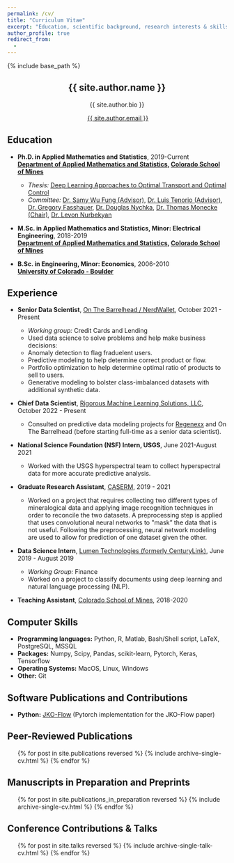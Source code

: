 ```yaml
---
permalink: /cv/
title: "Curriculum Vitae"
excerpt: "Education, scientific background, research interests & skills, and more."
author_profile: true
redirect_from:
  -
---
```


{% include base_path %}

<!-- Click [here](/cv-print/) for a printable version or [download a PDF](/files/cv-print.pdf).<br /><br /><br /> -->

<h2 align="center">{{ site.author.name }}</h2>
<!-- <h3 align="center" style="margin: 0px auto 20px;">M.Sc.</h3> -->
<p align="center" style="margin: auto; width: 80%">{{ site.author.bio }}</p>
<!-- &#124; This symbol is a vertical bar-->

<p align="center"><i class="fas fa-envelope" aria-hidden="true"></i>&nbsp;<a href="mailto:{{ site.author.email }}">{{ site.author.email }}</a> </p>

## Education
- **Ph.D. in Applied Mathematics and Statistics**, 2019-Current<br>
**[Department of Applied Mathematics and Statistics](https://ams.mines.edu/ "https://ams.mines.edu/"), [Colorado School of Mines](https://www.mines.edu/ "https://www.mines.edu/")**
  - *Thesis:* [Deep Learning Approaches to Optimal Transport and Optimal Control]()
  - *Committee:* [Dr. Samy Wu Fung (Advisor)](https://ams.mines.edu/project/wu-fung-samy/), [Dr. Luis Tenorio (Advisor)](https://ams.mines.edu/project/tenorio-luis/), [Dr. Gregory Fasshauer](https://ams.mines.edu/project/fasshauer-greg/), [Dr. Douglas Nychka](https://ams.mines.edu/project/nychka-doug/), [Dr. Thomas Monecke (Chair)](https://geology.mines.edu/project/monecke-thomas/), [Dr. Levon Nurbekyan](https://sites.google.com/view/lnurbek/home)

- **M.Sc. in Applied Mathematics and Statistics, Minor: Electrical Engineering**, 2018-2019<br>
**[Department of Applied Mathematics and Statistics](https://ams.mines.edu/ "https://ams.mines.edu/"), [Colorado School of Mines](https://www.mines.edu/ "https://www.mines.edu/")**

- **B.Sc. in Engineering, Minor: Economics**, 2006-2010<br>
**[University of Colorado - Boulder](https://www.colorado.edu/ "https://www.colorado.edu/")**

## Experience
- **Senior Data Scientist**, [On The Barrelhead / NerdWallet](www.nerdwallet.com), October 2021 - Present
  - *Working group:* Credit Cards and Lending
  * Used data science to solve problems and help make business decisions:
  * Anomaly detection to flag fraduelent users.
  * Predictive modeling to help determine correct product or flow.
  * Portfolio optimization to help determine optimal ratio of products to sell to users.
  * Generative modeling to bolster class-imbalanced datasets with additional synthetic data.
 
- **Chief Data Scientist**, [Rigorous Machine Learning Solutions, LLC](), October 2022 - Present
  * Consulted on predictive data modeling projects for [Regenexx](https://www.regenexx.com/) and On The Barrelhead (before starting full-time as a senior data scientist).

- **National Science Foundation (NSF) Intern, USGS**, June 2021-August 2021
  * Worked with the USGS hyperspectral team to collect hyperspectral data for more accurate predictive analysis.

- **Graduate Research Assistant**, [CASERM](https://caserm.mines.edu/), 2019 - 2021
  * Worked on a project that requires collecting two different types of mineralogical data and applying image recognition techniques in order to
reconcile the two datasets. A preprocessing step is applied that uses convolutional neural networks to "mask” the data that is not useful. Following the preprocessing, neural network modeling are used to allow for prediction of one dataset given the other.

- **Data Science Intern**, [Lumen Technologies (formerly CenturyLink)](https://www.lumen.com/), June 2019 - August 2019
  - *Working Group:* Finance
  * Worked on a project to classify documents using deep learning and natural language processing (NLP).
- **Teaching Assistant**, [Colorado School of Mines](https://www.mines.edu/), 2018-2020

## Computer Skills
- **Programming languages:** Python, R, Matlab, Bash/Shell script, LaTeX, PostgreSQL, MSSQL
- **Packages:** Numpy, Scipy, Pandas, scikit-learn, Pytorch, Keras, Tensorflow
- **Operating Systems:** MacOS, Linux, Windows
- **Other:** Git

## Software Publications and Contributions

- **Python:** [JKO-Flow](https://github.com/mines-opt-ml/JKO_Flow) (Pytorch implementation for the JKO-Flow paper)

## Peer-Reviewed Publications
<ul>{% for post in site.publications reversed %}
    {% include archive-single-cv.html %}
{% endfor %}</ul>

## Manuscripts in Preparation and Preprints
<ul>{% for post in site.publications_in_preparation reversed %}
    {% include archive-single-cv.html %}
{% endfor %}</ul>

## Conference Contributions & Talks
<ul>{% for post in site.talks reversed %}
    {% include archive-single-talk-cv.html %}
{% endfor %}</ul>

